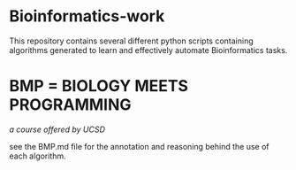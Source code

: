 # Bioinformatics-work

This repository contains several different python scripts containing algorithms generated to learn and effectively automate Bioinformatics tasks.

# BMP = BIOLOGY MEETS PROGRAMMING
_a course offered by UCSD_ 

see the BMP.md file for the annotation and reasoning behind the use of each algorithm.
